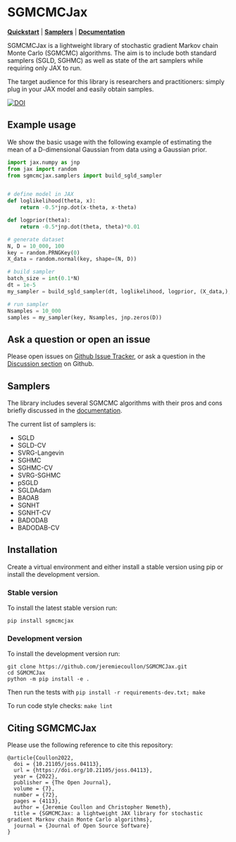 # SGMCMCJax

[**Quickstart**](#example-usage) | [**Samplers**](#samplers) | [**Documentation**](https://sgmcmcjax.readthedocs.io/en/latest/index.html)

SGMCMCJax is a lightweight library of stochastic gradient Markov chain Monte Carlo (SGMCMC) algorithms. The aim is to include both standard samplers (SGLD, SGHMC) as well as state of the art samplers while requiring only JAX to run.

The target audience for this library is researchers and practitioners: simply plug in your JAX model and easily obtain samples.

[![DOI](https://joss.theoj.org/papers/10.21105/joss.04113/status.svg)](https://doi.org/10.21105/joss.04113)

## Example usage

We show the basic usage with the following example of estimating the mean of a D-dimensional Gaussian from data using a Gaussian prior.

```python
import jax.numpy as jnp
from jax import random
from sgmcmcjax.samplers import build_sgld_sampler


# define model in JAX
def loglikelihood(theta, x):
    return -0.5*jnp.dot(x-theta, x-theta)

def logprior(theta):
    return -0.5*jnp.dot(theta, theta)*0.01

# generate dataset
N, D = 10_000, 100
key = random.PRNGKey(0)
X_data = random.normal(key, shape=(N, D))

# build sampler
batch_size = int(0.1*N)
dt = 1e-5
my_sampler = build_sgld_sampler(dt, loglikelihood, logprior, (X_data,), batch_size)

# run sampler
Nsamples = 10_000
samples = my_sampler(key, Nsamples, jnp.zeros(D))
```

## Ask a question or open an issue

Please open issues on [Github Issue Tracker](https://github.com/jeremiecoullon/SGMCMCJax/issues), or ask a question in the [Discussion section](https://github.com/jeremiecoullon/SGMCMCJax/discussions) on Github.


## Samplers

The library includes several SGMCMC algorithms with their pros and cons briefly discussed in the [documentation](https://sgmcmcjax.readthedocs.io/en/latest/all_samplers.html).

The current list of samplers is:

- SGLD
- SGLD-CV
- SVRG-Langevin
- SGHMC
- SGHMC-CV
- SVRG-SGHMC
- pSGLD
- SGLDAdam
- BAOAB
- SGNHT
- SGNHT-CV
- BADODAB
- BADODAB-CV


## Installation

Create a virtual environment and either install a stable version using pip or install the development version.

### Stable version

To install the latest stable version run:

```
pip install sgmcmcjax
```

### Development version

To install the development version run:

```
git clone https://github.com/jeremiecoullon/SGMCMCJax.git
cd SGMCMCJax
python -m pip install -e .
```
Then run the tests with `pip install -r requirements-dev.txt; make`

To run code style checks: `make lint`

## Citing SGMCMCJax

Please use the following reference to cite this repository:

```
@article{Coullon2022,
  doi = {10.21105/joss.04113},
  url = {https://doi.org/10.21105/joss.04113},
  year = {2022},
  publisher = {The Open Journal},
  volume = {7},
  number = {72},
  pages = {4113},
  author = {Jeremie Coullon and Christopher Nemeth},
  title = {SGMCMCJax: a lightweight JAX library for stochastic gradient Markov chain Monte Carlo algorithms},
  journal = {Journal of Open Source Software}
}
```

